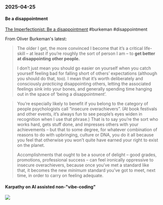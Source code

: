 ### 2025-04-25
#### Be a disappointment
[The Imperfectionist: Be a disappointment](https://ckarchive.com/b/5quvh7hnog3mwbp5xxd52a95qqv44in) #burkeman #disappointment 

From Oliver Burkeman's latest:

> The older I get, the more convinced I become that it’s a critical life-skill – at least if you’re roughly the sort of person I am – to **get better at disappointing other people.**
> 
> I don’t just mean you should go easier on yourself when you catch yourself feeling bad for falling short of others’ expectations (although you should do that, too). I mean that it’s worth deliberately and consciously _practicing_ disappointing others, letting the associated feelings sink into your bones, and generally spending time hanging out in the space of ‘being a disappointment’.


> You’re especially likely to benefit if you belong to the category of people psychologists call “insecure overachievers”. (At book festivals and other events, it’s always fun to see people’s eyes widen in recognition when I use that phrase.) That is to say you’re the sort who works hard, gets stuff done, and impresses others with your achievements – but that to some degree, for whatever combination of reasons to do with upbringing, culture or DNA, you do it all because you feel that otherwise you won’t quite have earned your right to exist on the planet.
> 
> Accomplishments that ought to be a source of delight – good grades, promotions, professional success – can feel ironically oppressive to insecure overachievers, because once you’ve met a standard like that, it becomes the new _minimum_ standard you’ve got to meet, next time, in order to carry on feeling adequate.

#### Karpathy on AI assisted non-"vibe-coding"

![](https://x.com/karpathy/status/1915581920022585597)